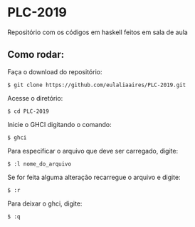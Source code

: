 # PLC-2019 

Repositório com os códigos em haskell feitos em sala de aula

## Como rodar:

Faça o download do repositório:

``$ git clone https://github.com/eulaliaaires/PLC-2019.git``

Acesse o diretório:

``$ cd PLC-2019``
   
Inicie o GHCI digitando o comando:

``$ ghci``

Para especificar o arquivo que deve ser carregado, digite:

``$ :l nome_do_arquivo``

Se for feita alguma alteração recarregue o arquivo e digite:

``$ :r``

Para deixar o ghci, digite:
 
``$ :q``
